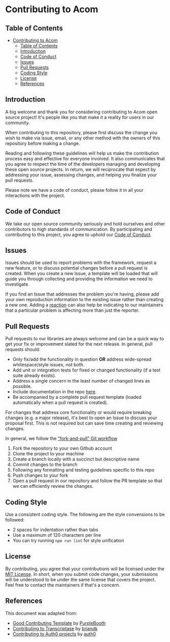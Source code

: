 # Contributing to Acom

## Table of Contents

- [Contributing to Acom](#contributing-to-acom)
  - [Table of Contents](#table-of-contents)
  - [Introduction](#introduction)
  - [Code of Conduct](#code-of-conduct)
  - [Issues](#issues)
  - [Pull Requests](#pull-requests)
  - [Coding Style](#coding-style)
  - [License](#license)
  - [References](#references)

## Introduction

A big welcome and thank you for considering contributing to Acom open source project! It's people like you that make it a reality for users in our community.

When contributing to this repository, please first discuss the change you wish to make via issue, email, or any other method with the owners of this repository before making a change. 

Reading and following these guidelines will help us make the contribution process easy and effective for everyone involved. It also communicates that you agree to respect the time of the developers managing and developing these open source projects. In return, we will reciprocate that  espect by addressing your issue, assessing changes, and helping you finalize your pull requests.

Please note we have a code of conduct, please follow it in all your interactions with the project.

## Code of Conduct

We take our open source community seriously and hold ourselves and other contributors to high standards of communication. By participating and contributing to this project, you agree to uphold our [Code of Conduct](https://github.com/acom-web/acom/blob/main/CODE-OF-CONDUCT.md).

## Issues

Issues should be used to report problems with the framework, request a new feature, or to discuss potential changes before a pull request is created. When you create a new Issue, a template will be loaded that will guide you through collecting and providing the information we need to investigate.

If you find an Issue that addresses the problem you're having, please add your own reproduction information to the existing issue rather than creating a new one. Adding a [reaction](https://github.blog/2016-03-10-add-reactions-to-pull-requests-issues-and-comments/) can also help be indicating to our maintainers that a particular problem is affecting more than just the reporter.

## Pull Requests

Pull requests to our libraries are always welcome and can be a quick way to get your fix or improvement slated for the next release. In general, pull requests should:

- Only fix/add the functionality in question __OR__ address wide-spread whitespace/style issues, not both.
- Add unit or integration tests for fixed or changed functionality (if a test suite already exists).
- Address a single concern in the least number of changed lines as possible.
- Include documentation in the repo [here](https://github.com/acom-web/acom#readme).
- Be accompanied by a complete pull request template (loaded automatically when a pull request is created).

For changes that address core functionality or would require breaking changes (e.g. a major release), it's best to open an Issue to discuss your proposal first. This is not required but can save time creating and reviewing changes.

In general, we follow the ["fork-and-pull" Git workflow](https://github.com/susam/gitpr)

1. Fork the repository to your own Github account
2. Clone the project to your machine
3. Create a branch locally with a succinct but descriptive name
4. Commit changes to the branch
5. Following any formatting and testing guidelines specific to this repo
6. Push changes to your fork
7. Open a pull request in our repository and follow the PR template so that we can efficiently review the changes.

## Coding Style

Use a consistent coding style. The following are the style convensions to be followed:

* 2 spaces for indentation rather than tabs
* Use a maximum of 120 characters per line
* You can try running `npm run lint` for style unification

## License

By contributing, you agree that your contributions will be licensed under the [MIT License](http://choosealicense.com/licenses/mit/). In short, when you submit code changes, your submissions will be understood to be under the same license that covers the project. Feel free to contact the maintainers if that's a concern.

## References

This document was adapted from:

* [Good Contributing Template](https://gist.github.com/PurpleBooth/b24679402957c63ec426) by [PurpleBooth](https://gist.github.com/PurpleBooth/)
* [Contributing to Transcriptase](https://gist.github.com/briandk/3d2e8b3ec8daf5a27a62) by [briandk](https://gist.github.com/briandk/)
* [Contributing to Auth0 projects](https://github.com/auth0/open-source-template/blob/master/GENERAL-CONTRIBUTING.md) by [auth0](https://github.com/auth0/)

